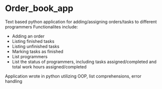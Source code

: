 # Order_book_app
Text based python application for adding/assigning orders/tasks to different programmers
Functionalites include:
- Adding an order
- Listing finished tasks
- Listing unfinished tasks
- Marking tasks as finished
- List programmers
- List the status of programmers, including tasks assigned/completed and total work hours assigned/completed

Application wrote in python utilizing OOP, list comprehensions, error handling
